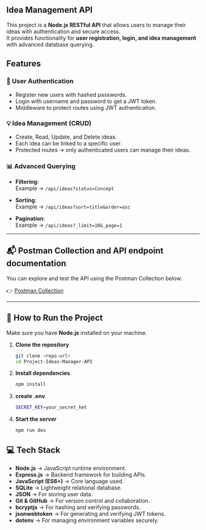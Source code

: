 ## Idea Management API  

This project is a **Node.js RESTful API** that allows users to manage their ideas with authentication and secure access.  
It provides functionality for **user registration, login, and idea management** with advanced database querying.  

## Features  

### 🔐 User Authentication  
- Register new users with hashed passwords.  
- Login with username and password to get a JWT token.  
- Middleware to protect routes using JWT authentication.  

### 💡 Idea Management (CRUD)  
- Create, Read, Update, and Delete ideas.  
- Each idea can be linked to a specific user.  
- Protected routes → only authenticated users can manage their ideas.  

### 📊 Advanced Querying  
- **Filtering**:  
  Example → `/api/ideas?status=Concept`  

- **Sorting**:  
  Example → `/api/ideas?sort=title&order=asc`  

- **Pagination**:  
  Example → `/api/ideas?_limit=10&_page=1`  
---
## 📬 Postman Collection and API endpoint documentation

You can explore and test the API using the Postman Collection below:

👉 [Postman Collection](https://goatme.postman.co/workspace/SocialNet-API~f41737ee-6515-4f7d-8266-fe9389bba116/collection/40780206-2533f6db-4603-49f6-bfdf-a60085319d68?action=share&creator=40780206)

---
## 🚀 How to Run the Project
Make sure you have **Node.js** installed on your machine.  

1. **Clone the repository**  
   ```bash
   git clone <repo-url>
   cd Project-Ideas-Manager-API
2. **Install dependencies**  
   ```bash
   npm install
3. **create .env**
   ```bash
   SECRET_KEY=your_secret_ket
   
4. **Start the server**  
   ```bash
   npm run dev

## 💻 Tech Stack
- **Node.js** → JavaScript runtime environment.
- **Express.js** → Backend framework for building APIs.
- **JavaScript (ES6+)** → Core language used.
- **SQLite** → Lightweight relational database.
- **JSON** → For storing user data.  
- **Git & GitHub** → For version control and collaboration.
- **bcryptjs** → For hashing and verifying passwords.  
- **jsonwebtoken** → For generating and verifying JWT tokens.  
- **dotenv** → For managing environment variables securely.  
